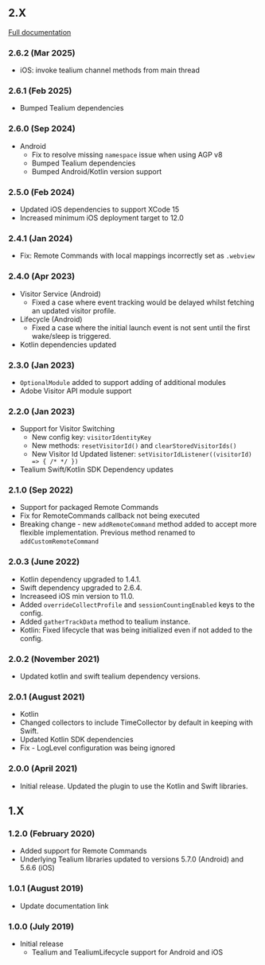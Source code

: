 ## 2.X 

[Full documentation](https://docs.tealium.com/platforms/flutter/install/)

### 2.6.2 (Mar 2025)
* iOS: invoke tealium channel methods from main thread

### 2.6.1 (Feb 2025)
* Bumped Tealium dependencies

### 2.6.0 (Sep 2024)
* Android 
    * Fix to resolve missing `namespace` issue when using AGP v8
    * Bumped Tealium dependencies
    * Bumped Android/Kotlin version support

### 2.5.0 (Feb 2024)
* Updated iOS dependencies to support XCode 15
* Increased minimum iOS deployment target to 12.0

### 2.4.1 (Jan 2024)
* Fix: Remote Commands with local mappings incorrectly set as `.webview`

### 2.4.0 (Apr 2023)
* Visitor Service (Android)
    - Fixed a case where event tracking would be delayed whilst fetching an updated visitor profile.
* Lifecycle (Android)
    - Fixed a case where the initial launch event is not sent until the first wake/sleep is triggered.
* Kotlin dependencies updated

### 2.3.0 (Jan 2023)
* `OptionalModule` added to support adding of additional modules
* Adobe Visitor API module support

### 2.2.0 (Jan 2023)
* Support for Visitor Switching
    - New config key: `visitorIdentityKey`
    - New methods: `resetVisitorId()` and `clearStoredVisitorIds()`
    - New Visitor Id Updated listener: `setVisitorIdListener((visitorId) => { /* */ })`
* Tealium Swift/Kotlin SDK Dependency updates

### 2.1.0 (Sep 2022)
* Support for packaged Remote Commands
* Fix for RemoteCommands callback not being executed
* Breaking change - new `addRemoteCommand` method added to accept more flexible implementation. Previous method renamed to `addCustomRemoteCommand`

### 2.0.3 (June 2022)
* Kotlin dependency upgraded to 1.4.1.
* Swift dependency upgraded to 2.6.4.
* Increaseed iOS min version to 11.0.
* Added `overrideCollectProfile` and `sessionCountingEnabled` keys to the config.
* Added `gatherTrackData` method to tealium instance.
* Kotlin: Fixed lifecycle that was being initialized even if not added to the config.

### 2.0.2 (November 2021)
* Updated kotlin and swift tealium dependency versions.

### 2.0.1 (August 2021)
* Kotlin 
* Changed collectors to include TimeCollector by default in keeping with Swift.
* Updated Kotlin SDK dependencies
* Fix - LogLevel configuration was being ignored

### 2.0.0 (April 2021)
* Initial release. Updated the plugin to use the Kotlin and Swift libraries.

## 1.X 

### 1.2.0 (February 2020)
* Added support for Remote Commands
* Underlying Tealium libraries updated to versions 5.7.0 (Android) and 5.6.6 (iOS) 

### 1.0.1 (August 2019)
* Update documentation link

### 1.0.0 (July 2019)
* Initial release
    - Tealium and TealiumLifecycle support for Android and iOS
